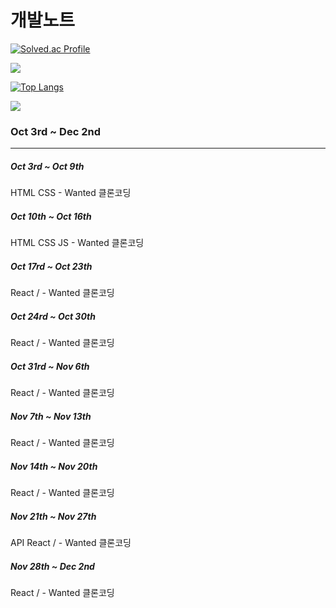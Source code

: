# 개발노트

[![Solved.ac Profile](http://mazassumnida.wtf/api/generate_badge?boj=lwh497)](https://solved.ac/lwh497)<br/>

  <img src="http://mazandi.herokuapp.com/api?handle=lwh497&theme=warm"/>
  
  
  [![Top Langs](https://github-readme-stats.vercel.app/api/top-langs/?username=pabang0620)](https://github.com/pabang0620/github-readme-stats)
  
<img src="https://img.shields.io/badge/React-61DAFB?style=flat&logo=React&logoColor=white"/>

### Oct 3rd ~ Dec 2nd

---

##### Oct 3rd ~ Oct 9th

HTML CSS - Wanted 클론코딩

##### Oct 10th ~ Oct 16th

HTML CSS JS - Wanted 클론코딩

##### Oct 17rd ~ Oct 23th

React / - Wanted 클론코딩

##### Oct 24rd ~ Oct 30th

React / - Wanted 클론코딩

##### Oct 31rd ~ Nov 6th

React / - Wanted 클론코딩

##### Nov 7th ~ Nov 13th

React / - Wanted 클론코딩

##### Nov 14th ~ Nov 20th

React / - Wanted 클론코딩

##### Nov 21th ~ Nov 27th

API
React / - Wanted 클론코딩

##### Nov 28th ~ Dec 2nd

React / - Wanted 클론코딩
